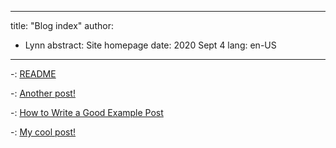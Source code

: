 
---
title: "Blog index"
author:
 - Lynn
abstract: Site homepage
date: 2020 Sept 4
lang: en-US
---

-: [README](./posts/README.html)

-: [Another post!](./posts/another_post.html)

-: [How to Write a Good Example Post](./posts/example_post.html)

-: [My cool post!](./posts/my_cool_post.html)


